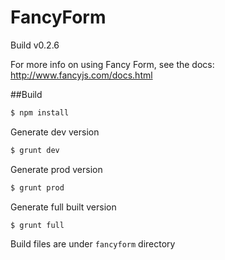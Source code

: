 # FancyForm

Build v0.2.6  

For more info on using Fancy Form, see the docs: http://www.fancyjs.com/docs.html


##Build

```sh
$ npm install
```
  
Generate dev version
```sh
$ grunt dev
```

Generate prod version
```sh
$ grunt prod
```

Generate full built version
```sh
$ grunt full
```

Build files are under `fancyform` directory
